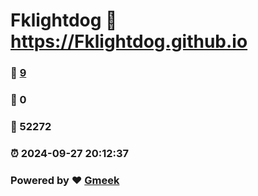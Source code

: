 # Fklightdog :link: https://Fklightdog.github.io 
### :page_facing_up: [9](https://Fklightdog.github.io/tag.html) 
### :speech_balloon: 0 
### :hibiscus: 52272 
### :alarm_clock: 2024-09-27 20:12:37 
### Powered by :heart: [Gmeek](https://github.com/Meekdai/Gmeek)
